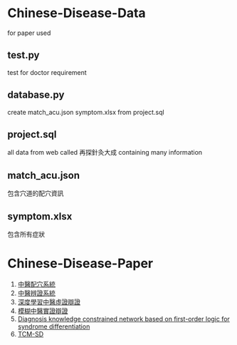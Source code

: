 # Chinese-Disease-Data
for paper used

## test.py
test for doctor requirement

## database.py
create match_acu.json symptom.xlsx from  project.sql

## project.sql
all data from web called 再探針灸大成 containing many information

## match_acu.json
包含穴道的配穴資訊

## symptom.xlsx
包含所有症狀

# Chinese-Disease-Paper
1. [中醫配穴系統]()
2. [中醫辨證系統]()
3. [深度學習中醫虛證辯證]()
4. [模糊中醫實證辯證]()
5. [Diagnosis knowledge constrained network based on first-order logic for syndrome differentiation]()
6. [TCM-SD]()
